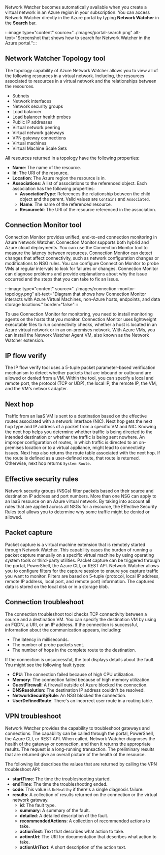 Network Watcher becomes automatically available when you create a virtual network in an Azure region in your subscription. You can access Network Watcher directly in the Azure portal by typing **Network Watcher** in the **Search** bar.

:::image type="content" source="../images/portal-search.png" alt-text="Screenshot that shows how to search for Network Watcher in the Azure portal.":::

## Network Watcher Topology tool

The topology capability of Azure Network Watcher allows you to view all of the following resources in a virtual network. Including, the resources associated to resources in a virtual network and the relationships between the resources.

- Subnets
- Network interfaces
- Network security groups
- Load balancer
- Load balancer health probes
- Public IP addresses
- Virtual network peering
- Virtual network gateways
- VPN gateway connections
- Virtual machines
- Virtual Machine Scale Sets

All resources returned in a topology have the following properties:

- **Name**: The name of the resource.
- **Id**: The URI of the resource.
- **Location**: The Azure region the resource is in.
- **Associations**: A list of associations to the referenced object. Each association has the following properties:
  - **AssociationType**: References the relationship between the child object and the parent. Valid values are `Contains` and `Associated`.
  - **Name**: The name of the referenced resource.
  - **ResourceId**: The URI of the resource referenced in the association.

## Connection Monitor tool

Connection Monitor provides unified, end-to-end connection monitoring in Azure Network Watcher. Connection Monitor supports both hybrid and Azure cloud deployments. You can use the Connection Monitor tool to measure the latency between resources. Connection Monitor can detect changes that affect connectivity, such as network configuration changes or modifications to NSG rules. You can configure Connection Monitor to probe VMs at regular intervals to look for failures or changes. Connection Monitor can diagnose problems and provide explanations about why the issue occurred and the steps that you can take to fix an issue.

:::image type="content" source="../images/connection-monitor-topology.png" alt-text="Diagram that shows how Connection Monitor interacts with Azure Virtual Machines, non-Azure hosts, endpoints, and data storage locations." border="false":::

To use Connection Monitor for monitoring, you need to install monitoring agents on the hosts that you monitor. Connection Monitor uses lightweight executable files to run connectivity checks, whether a host is located in an Azure virtual network or in an on-premises network. With Azure VMs, you can install the Network Watcher Agent VM, also known as the Network Watcher extension.

## IP flow verify

The IP flow verify tool uses a 5-tuple packet parameter-based verification mechanism to detect whether packets that are inbound or outbound are allowed or denied from a VM. Within the tool, you can specify a local and remote port, the protocol (TCP or UDP), the local IP, the remote IP, the VM, and the VM's network adapter.

## Next hop

Traffic from an IaaS VM is sent to a destination based on the effective routes associated with a network interface (NIC). Next hop gets the next hop type and IP address of a packet from a specific VM and NIC. Knowing the next hop helps you determine whether traffic is being directed to the intended destination or whether the traffic is being sent nowhere. An improper configuration of routes, in which traffic is directed to an on-premises location or to a virtual appliance, might lead to connectivity issues. Next hop also returns the route table associated with the next hop. If the route is defined as a user-defined route, that route is returned. Otherwise, next hop returns `System Route`.

## Effective security rules

Network security groups (NSGs) filter packets based on their source and destination IP address and port numbers. More than one NSG can apply to an IaaS resource on an Azure virtual network. By taking into account all rules that are applied across all NSGs for a resource, the Effective Security Rules tool allows you to determine why some traffic might be denied or allowed.

## Packet capture

Packet capture is a virtual machine extension that is remotely started through Network Watcher. This capability eases the burden of running a packet capture manually on a specific virtual machine by using operating system tools or third-party utilities. Packet capture can be triggered through the portal, PowerShell, the Azure CLI, or REST API. Network Watcher allows you to configure filters for the capture session to ensure you capture traffic you want to monitor. Filters are based on 5-tuple (protocol, local IP address, remote IP address, local port, and remote port) information. The captured data is stored on the local disk or in a storage blob.

## Connection troubleshoot

The connection troubleshoot tool checks TCP connectivity between a source and a destination VM. You can specify the destination VM by using an FQDN, a URI, or an IP address. If the connection is successful, information about the communication appears, including:

- The latency in milliseconds.
- The number of probe packets sent.
- The number of hops in the complete route to the destination.

If the connection is unsuccessful, the tool displays details about the fault. You might see the following fault types:

- **CPU**: The connection failed because of high CPU utilization.
- **Memory**: The connection failed because of high memory utilization.
- **GuestFirewall**: A firewall outside of Azure blocked the connection.
- **DNSResolution**: The destination IP address couldn't be resolved.
- **NetworkSecurityRule**: An NSG blocked the connection.
- **UserDefinedRoute**: There's an incorrect user route in a routing table.

## VPN troubleshoot

Network Watcher provides the capability to troubleshoot gateways and connections. The capability can be called through the portal, PowerShell, the Azure CLI, or REST API. When called, Network Watcher diagnoses the health of the gateway or connection, and then it returns the appropriate results. The request is a long-running transaction. The preliminary results that are returned give an overall picture of the health of the resource.  

The following list describes the values that are returned by calling the VPN troubleshoot API:

- **startTime**: The time the troubleshooting started.
- **endTime**: The time the troubleshooting ended.
- **code**: This value is `UnHealthy` if there's a single diagnosis failure.
- **results**: A collection of results returned on the connection or the virtual network gateway.
  - **id**: The fault type.
  - **summary**: A summary of the fault.
  - **detailed**: A detailed description of the fault.
  - **recommendedActions**: A collection of recommended actions to take.
  - **actionText**: Text that describes what action to take.
  - **actionUri**: The URI for documentation that describes what action to take.
  - **actionUriText**: A short description of the action text.
